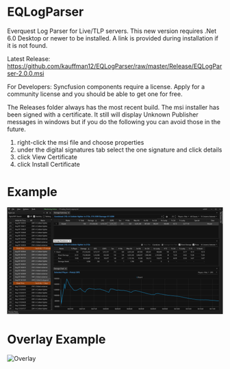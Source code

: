 # EQLogParser
Everquest Log Parser for Live/TLP servers. This new version requires .Net 6.0 Desktop or newer to be installed. A link is provided during installation if it is not found.

Latest Release:
https://github.com/kauffman12/EQLogParser/raw/master/Release/EQLogParser-2.0.0.msi

For Developers:
Syncfusion components require a license. Apply for a community license and you should be able to get one for free.

The Releases folder always has the most recent build. The msi installer has been signed with a certificate. It still will display Unknown Publisher messages in windows but if you do the following you can avoid those in the future.

1. right-click the msi file and choose properties
2. under the digital signatures tab select the one signature and click details
3. click View Certificate
4. click Install Certificate

# Example
![Parser](./examples/example1.png)

# Overlay Example
![Overlay](./examples/example2.png)

